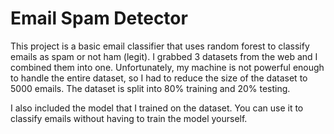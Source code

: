 # Email Spam Detector

This project is a basic email classifier that uses random forest to classify emails as spam or not ham (legit).
I grabbed 3 datasets from the web and I combined them into one. Unfortunately, my machine is not powerful enough to handle the entire dataset, so I had to reduce the size of the dataset to 5000 emails. The dataset is split into 80% training and 20% testing.

I also included the model that I trained on the dataset. You can use it to classify emails without having to train the model yourself.